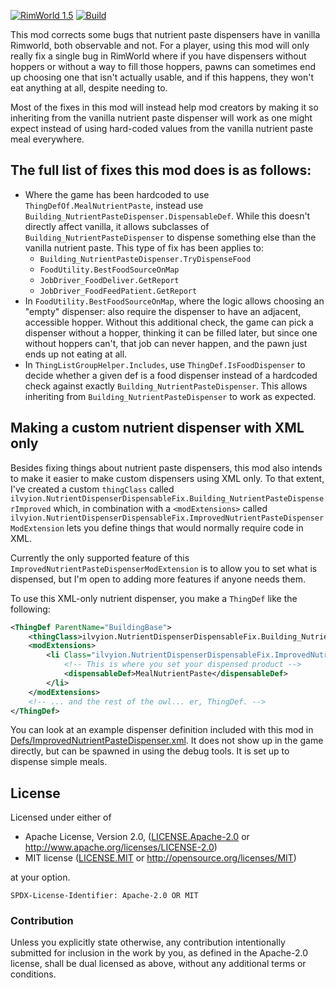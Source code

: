 [![RimWorld 1.5](https://img.shields.io/badge/RimWorld-1.5-brightgreen.svg)](http://rimworldgame.com/) [![Build](https://github.com/ilyvion/nutrient-dispenser-dispensable-fix/actions/workflows/ci.yml/badge.svg)](https://github.com/ilyvion/nutrient-dispenser-dispensable-fix/actions/workflows/ci.yml)

This mod corrects some bugs that nutrient paste dispensers have in vanilla Rimworld, both observable and not. For a player, using this mod will only really fix a single bug in RimWorld where if you have dispensers without hoppers or without a way to fill those hoppers, pawns can sometimes end up choosing one that isn't actually usable, and if this happens, they won't eat anything at all, despite needing to.

Most of the fixes in this mod will instead help mod creators by making it so inheriting from the vanilla nutrient paste dispenser will work as one might expect instead of using hard-coded values from the vanilla nutrient paste meal everywhere.

## The full list of fixes this mod does is as follows:

-   Where the game has been hardcoded to use `ThingDefOf.MealNutrientPaste`, instead use `Building_NutrientPasteDispenser.DispensableDef`. While this doesn't directly affect vanilla, it allows subclasses of `Building_NutrientPasteDispenser` to dispense something else than the vanilla nutrient paste. This type of fix has been applies to:
    -   `Building_NutrientPasteDispenser.TryDispenseFood`
    -   `FoodUtility.BestFoodSourceOnMap`
    -   `JobDriver_FoodDeliver.GetReport`
    -   `JobDriver_FoodFeedPatient.GetReport`
-   In `FoodUtility.BestFoodSourceOnMap`, where the logic allows choosing an "empty" dispenser: also require the dispenser to have an adjacent, accessible hopper. Without this additional check, the game can pick a dispenser without a hopper, thinking it can be filled later, but since one without hoppers can't, that job can never happen, and the pawn just ends up not eating at all.
-   In `ThingListGroupHelper.Includes`, use `ThingDef.IsFoodDispenser` to decide whether a given def is a food dispenser instead of a hardcoded check against exactly `Building_NutrientPasteDispenser`. This allows inheriting from `Building_NutrientPasteDispenser` to work as expected.

## Making a custom nutrient dispenser with XML only

Besides fixing things about nutrient paste dispensers, this mod also intends to make it easier to make custom dispensers using XML only. To that extent, I've created a custom `thingClass` called `ilvyion.NutrientDispenserDispensableFix.Building_NutrientPasteDispenserImproved` which, in combination with a `<modExtensions>` called `ilvyion.NutrientDispenserDispensableFix.ImprovedNutrientPasteDispenserModExtension` lets you define things that would normally require code in XML.

Currently the only supported feature of this `ImprovedNutrientPasteDispenserModExtension` is to allow you to set what is dispensed, but I'm open to adding more features if anyone needs them.

To use this XML-only nutrient dispenser, you make a `ThingDef` like the following:

```xml
<ThingDef ParentName="BuildingBase">
    <thingClass>ilvyion.NutrientDispenserDispensableFix.Building_NutrientPasteDispenserImproved</thingClass>
    <modExtensions>
        <li Class="ilvyion.NutrientDispenserDispensableFix.ImprovedNutrientPasteDispenserModExtension">
            <!-- This is where you set your dispensed product -->
            <dispensableDef>MealNutrientPaste</dispensableDef>
        </li>
    </modExtensions>
    <!-- ... and the rest of the owl... er, ThingDef. -->
</ThingDef>
```

You can look at an example dispenser definition included with this mod in [Defs/ImprovedNutrientPasteDispenser.xml](Defs/ImprovedNutrientPasteDispenser.xml). It does not show up in the game directly, but can be spawned in using the debug tools. It is set up to dispense simple meals.

## License

Licensed under either of

-   Apache License, Version 2.0, ([LICENSE.Apache-2.0](LICENSE.Apache-2.0) or http://www.apache.org/licenses/LICENSE-2.0)
-   MIT license ([LICENSE.MIT](LICENSE.MIT) or http://opensource.org/licenses/MIT)

at your option.

`SPDX-License-Identifier: Apache-2.0 OR MIT`

### Contribution

Unless you explicitly state otherwise, any contribution intentionally submitted
for inclusion in the work by you, as defined in the Apache-2.0 license, shall be
dual licensed as above, without any additional terms or conditions.
